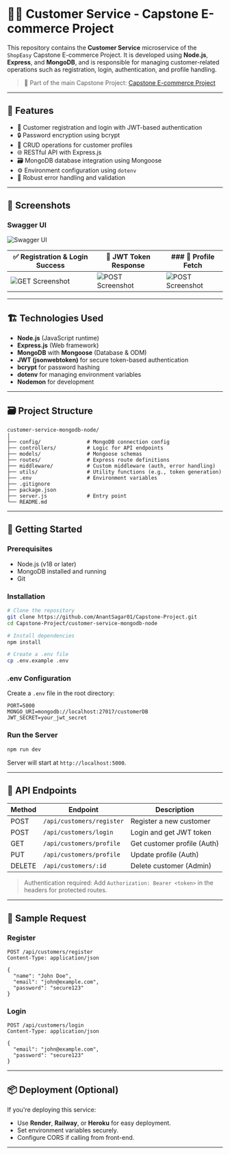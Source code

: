 # 🧑‍💼 Customer Service - Capstone E-commerce Project

This repository contains the **Customer Service** microservice of the `ShopEasy` Capstone E-commerce Project. It is developed using **Node.js**, **Express**, and **MongoDB**, and is responsible for managing customer-related operations such as registration, login, authentication, and profile handling.

> 🔗 Part of the main Capstone Project: [Capstone E-commerce Project](https://github.com/AnantSagar01/Capstone-Project)

---

## 📌 Features

- 📝 Customer registration and login with JWT-based authentication
- 🔒 Password encryption using bcrypt
- 🧾 CRUD operations for customer profiles
- 🌐 RESTful API with Express.js
- 🗃️ MongoDB database integration using Mongoose
- ⚙️ Environment configuration using `dotenv`
- 🚦 Robust error handling and validation

---

## 📸 Screenshots

### Swagger UI

![Swagger UI](https://github.com/user-attachments/assets/f0696359-6d81-4127-b1a4-26747cdab8a1)


| ✅ Registration & Login Success | 🔐 JWT Token Response | ### 👤 Profile Fetch |
|----------------------------|------------------------------------|------------------------------------|
| ![GET Screenshot](screenshots/get-feedback.png) | ![POST Screenshot](screenshots/post-feedback.png) | ![POST Screenshot](screenshots/post-feedback.png) |


---

## 🏗️ Technologies Used

- **Node.js** (JavaScript runtime)
- **Express.js** (Web framework)
- **MongoDB** with **Mongoose** (Database & ODM)
- **JWT (jsonwebtoken)** for secure token-based authentication
- **bcrypt** for password hashing
- **dotenv** for managing environment variables
- **Nodemon** for development

---

## 🗃️ Project Structure

```
customer-service-mongodb-node/
│
├── config/               # MongoDB connection config
├── controllers/          # Logic for API endpoints
├── models/               # Mongoose schemas
├── routes/               # Express route definitions
├── middleware/           # Custom middleware (auth, error handling)
├── utils/                # Utility functions (e.g., token generation)
├── .env                  # Environment variables
├── .gitignore
├── package.json
├── server.js             # Entry point
└── README.md
```

---

## 🚀 Getting Started

### Prerequisites

- Node.js (v18 or later)
- MongoDB installed and running
- Git

### Installation

```bash
# Clone the repository
git clone https://github.com/AnantSagar01/Capstone-Project.git
cd Capstone-Project/customer-service-mongodb-node

# Install dependencies
npm install

# Create a .env file
cp .env.example .env
```

### .env Configuration

Create a `.env` file in the root directory:

```env
PORT=5000
MONGO_URI=mongodb://localhost:27017/customerDB
JWT_SECRET=your_jwt_secret
```

### Run the Server

```bash
npm run dev
```

Server will start at `http://localhost:5000`.

---

## 📮 API Endpoints

| Method | Endpoint             | Description                   |
|--------|----------------------|-------------------------------|
| POST   | `/api/customers/register` | Register a new customer     |
| POST   | `/api/customers/login`    | Login and get JWT token     |
| GET    | `/api/customers/profile`  | Get customer profile (Auth) |
| PUT    | `/api/customers/profile`  | Update profile (Auth)       |
| DELETE | `/api/customers/:id`      | Delete customer (Admin)     |

> Authentication required: Add `Authorization: Bearer <token>` in the headers for protected routes.

---

## 🧪 Sample Request

### Register

```http
POST /api/customers/register
Content-Type: application/json

{
  "name": "John Doe",
  "email": "john@example.com",
  "password": "secure123"
}
```

### Login

```http
POST /api/customers/login
Content-Type: application/json

{
  "email": "john@example.com",
  "password": "secure123"
}
```

---

## 📦 Deployment (Optional)

If you're deploying this service:

- Use **Render**, **Railway**, or **Heroku** for easy deployment.
- Set environment variables securely.
- Configure CORS if calling from front-end.

---
